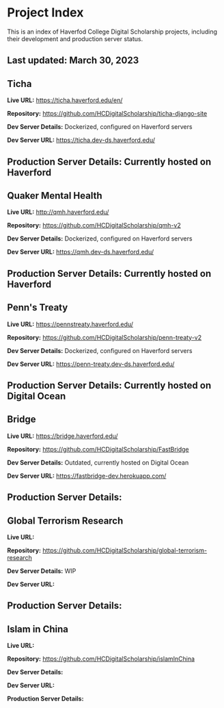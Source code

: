 # Project Index

This is an index of Haverfod College Digital Scholarship projects, including their development and production server status.

**Last updated: March 30, 2023**
---

## Ticha

**Live URL:** https://ticha.haverford.edu/en/

**Repository:** https://github.com/HCDigitalScholarship/ticha-django-site

**Dev Server Details:** Dockerized, configured on Haverford servers

**Dev Server URL:** https://ticha.dev-ds.haverford.edu/

**Production Server Details:** Currently hosted on Haverford
---


## Quaker Mental Health

**Live URL:** http://qmh.haverford.edu/

**Repository:** https://github.com/HCDigitalScholarship/qmh-v2

**Dev Server Details:** Dockerized, configured on Haverford servers

**Dev Server URL:** https://qmh.dev-ds.haverford.edu/

**Production Server Details:** Currently hosted on Haverford
---


## Penn's Treaty

**Live URL:** https://pennstreaty.haverford.edu/

**Repository:** https://github.com/HCDigitalScholarship/penn-treaty-v2

**Dev Server Details:** Dockerized, configured on Haverford servers

**Dev Server URL:** https://penn-treaty.dev-ds.haverford.edu/

**Production Server Details:** Currently hosted on Digital Ocean
---


## Bridge

**Live URL:** https://bridge.haverford.edu/

**Repository:** https://github.com/HCDigitalScholarship/FastBridge

**Dev Server Details:** Outdated, currently hosted on Digital Ocean

**Dev Server URL:** https://fastbridge-dev.herokuapp.com/

**Production Server Details:** 
---


## Global Terrorism Research

**Live URL:** 

**Repository:** https://github.com/HCDigitalScholarship/global-terrorism-research

**Dev Server Details:** WIP

**Dev Server URL:** 

**Production Server Details:** 
---


## Islam in China

**Live URL:** 

**Repository:** https://github.com/HCDigitalScholarship/islamInChina

**Dev Server Details:** 

**Dev Server URL:** 

**Production Server Details:** 
